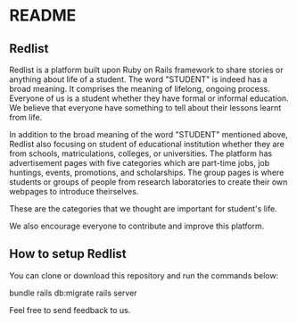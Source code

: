 # README

## Redlist

Redlist is a platform built upon Ruby on Rails framework to share stories or anything about life of a student.
The word "STUDENT" is indeed has a broad meaning. It comprises the meaning of lifelong, ongoing process.
Everyone of us is a student whether they have formal or informal education. We believe that
everyone have something to tell about their lessons learnt from life.

In addition to the broad meaning of the word "STUDENT" mentioned above,
Redlist also focusing on student of educational institution whether they are from schools,
matriculations, colleges, or universities. The platform has advertisement pages with five
categories which are part-time jobs, job huntings, events, promotions, and scholarships.
The group pages is where students or groups of people from research laboratories to create their own
webpages to introduce theirselves.

These are the categories that we thought are important for student's life.

We also encourage everyone to contribute and improve this platform.

## How to setup Redlist

You can clone or download this repository and run the commands below:

bundle
rails db:migrate
rails server

Feel free to send feedback to us.
